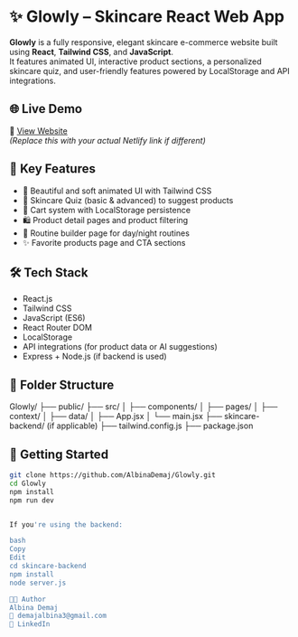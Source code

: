 # ✨ Glowly – Skincare React Web App

**Glowly** is a fully responsive, elegant skincare e-commerce website built using **React**, **Tailwind CSS**, and **JavaScript**.  
It features animated UI, interactive product sections, a personalized skincare quiz, and user-friendly features powered by LocalStorage and API integrations.

## 🌐 Live Demo

🔗 [View Website](https://beamish-pegasus-6227a7.netlify.app/)  
_(Replace this with your actual Netlify link if different)_

## 📌 Key Features

- 💅 Beautiful and soft animated UI with Tailwind CSS
- 🧪 Skincare Quiz (basic & advanced) to suggest products
- 🛒 Cart system with LocalStorage persistence
- 🛍️ Product detail pages and product filtering
- 🔄 Routine builder page for day/night routines
- ✨ Favorite products page and CTA sections

## 🛠️ Tech Stack

- React.js  
- Tailwind CSS  
- JavaScript (ES6)  
- React Router DOM  
- LocalStorage  
- API integrations (for product data or AI suggestions)  
- Express + Node.js (if backend is used)

## 📁 Folder Structure

Glowly/
├── public/
├── src/
│ ├── components/
│ ├── pages/
│ ├── context/
│ ├── data/
│ ├── App.jsx
│ └── main.jsx
├── skincare-backend/ (if applicable)
├── tailwind.config.js
├── package.json


## 🚀 Getting Started

```bash
git clone https://github.com/AlbinaDemaj/Glowly.git
cd Glowly
npm install
npm run dev


If you're using the backend:

bash
Copy
Edit
cd skincare-backend
npm install
node server.js

👩‍💻 Author
Albina Demaj
📧 demajalbina3@gmail.com
🔗 LinkedIn
